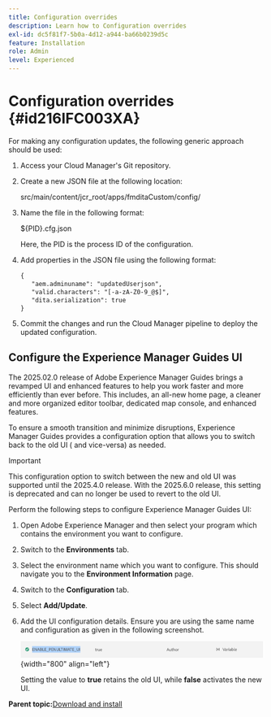 ```yaml
---
title: Configuration overrides
description: Learn how to Configuration overrides
exl-id: dc5f81f7-5b0a-4d12-a944-ba66b0239d5c
feature: Installation
role: Admin
level: Experienced
---
```

# Configuration overrides {#id216IFC003XA}

For making any configuration updates, the following generic approach should be used:

1.  Access your Cloud Manager's Git repository.

1.  Create a new JSON file at the following location:

    src/main/content/jcr\_root/apps/fmditaCustom/config/

1.  Name the file in the following format:

    $\{PID\}.cfg.json

    Here, the PID is the process ID of the configuration.

1.  Add properties in the JSON file using the following format:

    ```
    {
       "aem.adminuname": "updatedUserjson",
       "valid.characters": "[-a-zA-Z0-9_@$]",
       "dita.serialization": true
    }
    ```

1.  Commit the changes and run the Cloud Manager pipeline to deploy the updated configuration.

## Configure the Experience Manager Guides UI  

The 2025.02.0 release of Adobe Experience Manager Guides brings a revamped UI and enhanced features to help you work faster and more efficiently than ever before. This includes, an all-new home page, a cleaner and more organized editor toolbar, dedicated map console, and enhanced features. 

To ensure a smooth transition and minimize disruptions, Experience Manager Guides provides a configuration option that allows you to switch back to the old UI ( and vice-versa) as needed. 

>[!IMPORTANT]
>
> This configuration option to switch between the new and old UI was supported until the 2025.4.0 release. With the 2025.6.0 release, this setting is deprecated and can no longer be used to revert to the old UI.

Perform the following steps to configure Experience Manager Guides UI: 

1. Open Adobe Experience Manager and then select your program which contains the environment you want to configure.
2. Switch to the **Environments** tab.
3. Select the environment name which you want to configure. This should navigate you to the **Environment Information** page.
4. Switch to the **Configuration** tab.
5. Select **Add/Update**.
6. Add the UI configuration details. Ensure you are using the same name and configuration as given in the following screenshot.

    ![](assets/enable-penultimate-ui.png){width="800" align="left"}

    Setting the value to **true** retains the old UI, while **false** activates the new UI.

    

**Parent topic:**[Download and install](download-install.md)

